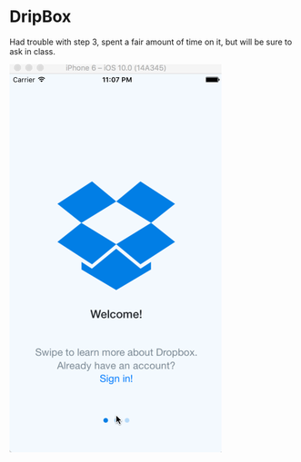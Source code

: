 # DripBox

Had trouble with step 3, spent a fair amount of time on it, but will be sure to ask in class.

![Dropbox gif](Dropbox.gif)
